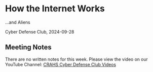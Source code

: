 # How the Internet Works

...and Aliens

Cyber Defense Club, 2024-09-28

## Meeting Notes

There are no written notes for this week. Please view the video on our YouTube Channel:
[CRAHS Cyber Defense Club Videos](https://www.youtube.com/@CyberDefenseClub/playlists)
